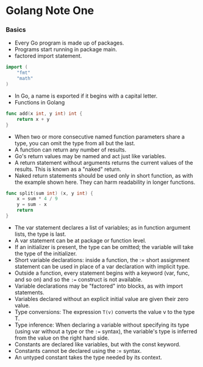 # Golang Note One


### Basics

- Every Go program is made up of packages.
- Programs start running in package main.
- factored import statement.

```go
import (
    "fmt"
    "math"
)
```

- In Go, a name is exported if it begins with a capital letter.
- Functions in Golang

```go
func add(x int, y int) int {
    return x + y
}
```

- When two or more consecutive named function parameters share a type, you can omit the type from all but the last.
- A function can return any number of results.
- Go's return values may be named and act just like variables.
- A return statement without arguments returns the current values of the results. This is known as a "naked" return.
- Naked return statements should be used only in short function, as with the example shown here. They can harm readability in longer functions.

```go
func split(sum int) (x, y int) {
    x = sum * 4 / 9
    y = sum - x
    return
}
```

- The var statement declares a list of variables; as in function argument lists, the type is last.
- A var statement can be at package or function level.
- If an initializer is present, the type can be omitted; the variable will take the type of the initializer.
- Short variable declarations: inside a function, the := short assignment statement can be used in place of a var declaration with implicit type.
- Outside a function, every statement begins with a keyword (var, func, and so on) and so the `:=` construct is not available.
- Variable declarations may be "factored" into blocks, as with import statements.
- Variables declared without an explicit initial value are given their zero value.
- Type conversions: The expression `T(v)` converts the value v to the type T.
- Type inference: When declaring a variable without specifying its type (using var without a type or the `:=` syntax), the variable's type is inferred from the value on the right hand side.
- Constants are declared like variables, but with the const keyword.
- Constants cannot be declared using the := syntax.
- An untyped constant takes the type needed by its context.

